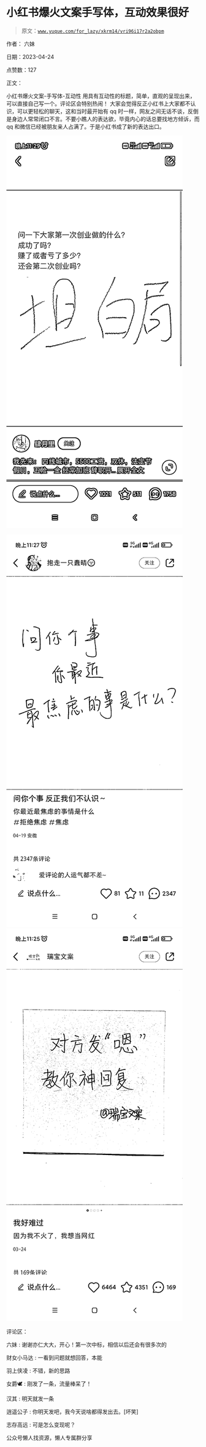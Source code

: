 # 小红书爆火文案手写体，互动效果很好

> 原文：[`www.yuque.com/for_lazy/xkrm14/vri96i17r2a2obpm`](https://www.yuque.com/for_lazy/xkrm14/vri96i17r2a2obpm)



作者： 六妹



日期：2023-04-24



点赞数：127

<ne-hole id="u64b7dc57" data-lake-id="u64b7dc57">

正文：



小红书爆火文案-手写体-互动性 用具有互动性的标题，简单，直观的呈现出来，可以直接自己写一个。评论区会特别热闹！ 大家会觉得反正小红书上大家都不认识，可以更轻松的聊天，这和当时最开始有 qq 时一样，网友之间无话不谈，反倒是身边人常常闭口不言。不要小瞧人的表达欲，毕竟内心的话总要找地方倾诉，而 qq 和微信已经被朋友亲人占满了。于是小红书成了新的表达出口。



![](img/4ce7873ce4362aa9aa9259b74b46f4ee.png)



![](img/3fd34f2c541e79f593ef6934495c8958.png)  <ne-p id="u441fbb0c" data-lake-id="u441fbb0c">![](img/af6881a12c624bb3078bb1eeec16e247.png)

<ne-hole id="u308ce470" data-lake-id="u308ce470">

评论区：



六妹 : 谢谢亦仁大大，开心！第一次中标，相信以后还会有很多次的



财女小马达 : 一看到问题就想回答，本能



羽上侠凌 : 不错，新的思路



女爵🕊 : 刚发了一条，流量棒呆了！



汉其 : 明天就发一条



逍遥公子 : 你明天发吧，我今天说啥都得发出去。[坏笑]



志存高远 : 可是怎么变现呢？

<ne-hole id="u3a9b9f76" data-lake-id="u3a9b9f76">

公众号懒人找资源，懒人专属群分享

</ne-hole></ne-hole></ne-p></ne-hole>